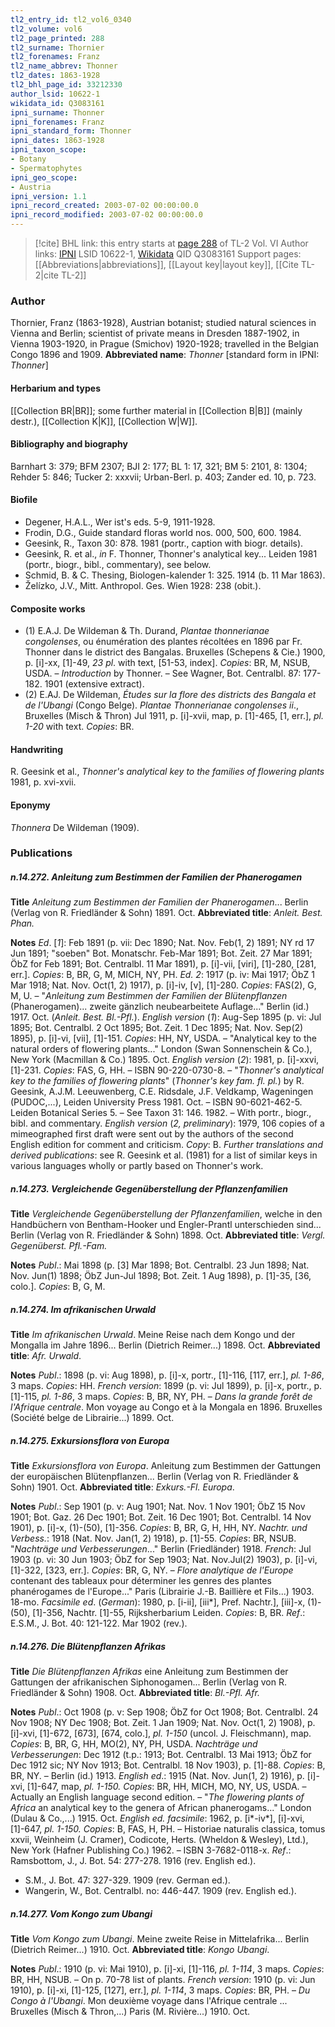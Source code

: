 ```yaml
---
tl2_entry_id: tl2_vol6_0340
tl2_volume: vol6
tl2_page_printed: 288
tl2_surname: Thornier
tl2_forenames: Franz
tl2_name_abbrev: Thonner
tl2_dates: 1863-1928
tl2_bhl_page_id: 33212330
author_lsid: 10622-1
wikidata_id: Q3083161
ipni_surname: Thonner
ipni_forenames: Franz
ipni_standard_form: Thonner
ipni_dates: 1863-1928
ipni_taxon_scope: 
- Botany
- Spermatophytes
ipni_geo_scope: 
- Austria
ipni_version: 1.1
ipni_record_created: 2003-07-02 00:00:00.0
ipni_record_modified: 2003-07-02 00:00:00.0
---
```


> [!cite] BHL link: this entry starts at [page 288](https://www.biodiversitylibrary.org/page/33212330) of TL-2 Vol. VI
> Author links: [IPNI](https://www.ipni.org/a/10622-1) LSID 10622-1, [Wikidata](https://www.wikidata.org/wiki/Q3083161) QID Q3083161
> Support pages: [[Abbreviations|abbreviations]], [[Layout key|layout key]], [[Cite TL-2|cite TL-2]]

### Author

Thornier, Franz (1863-1928), Austrian botanist; studied natural sciences in Vienna and Berlin; scientist of private means in Dresden 1887-1902, in Vienna 1903-1920, in Prague (Smichov) 1920-1928; travelled in the Belgian Congo 1896 and 1909. 
**Abbreviated name**: *Thonner* \[standard form in IPNI: *Thonner*\]

#### Herbarium and types

[[Collection BR|BR]]; some further material in [[Collection B|B]] (mainly destr.), [[Collection K|K]], [[Collection W|W]].

#### Bibliography and biography

Barnhart 3: 379; BFM 2307; BJI 2: 177; BL 1: 17, 321; BM 5: 2101, 8: 1304; Rehder 5: 846; Tucker 2: xxxvii; Urban-Berl. p. 403; Zander ed. 10, p. 723.

#### Biofile

- Degener, H.A.L., Wer ist's eds. 5-9, 1911-1928.
- Frodin, D.G., Guide standard floras world nos. 000, 500, 600. 1984.
- Geesink, R., Taxon 30: 878. 1981 (portr., caption with biogr. details).
- Geesink, R. et al., *in* F. Thonner, Thonner's analytical key... Leiden 1981 (portr., biogr., bibl., commentary), see below.
- Schmid, B. & C. Thesing, Biologen-kalender 1: 325. 1914 (b. 11 Mar 1863).
- Želízko, J.V., Mitt. Anthropol. Ges. Wien 1928: 238 (obit.).

#### Composite works

- (1) E.A.J. De Wildeman & Th. Durand, *Plantae thonnerianae congolenses*, ou énumération des plantes récoltées en 1896 par Fr. Thonner dans le district des Bangalas. Bruxelles (Schepens & Cie.) 1900, p. \[i\]-xx, \[1\]-49, *23 pl*. with text, \[51-53, index\]. *Copies*: BR, M, NSUB, USDA. – *Introduction* by Thonner. – See Wagner, Bot. Centralbl. 87: 177-182. 1901 (extensive extract).
- (2) E.AJ. De Wildeman, *Études sur la flore des districts des Bangala et de l'Ubangi* (Congo Belge). *Plantae Thonnerianae congolenses ii*., Bruxelles (Misch & Thron) Jul 1911, p. \[i\]-xvii, map, p. \[1\]-465, \[1, err.\], *pl. 1-20* with text. *Copies*: BR.

#### Handwriting

R. Geesink et al., *Thonner's analytical key to the families of flowering plants* 1981, p. xvi-xvii.

#### Eponymy

*Thonnera* De Wildeman (1909).

### Publications

##### n.14.272. Anleitung zum Bestimmen der Familien der Phanerogamen

**Title**
*Anleitung zum Bestimmen der Familien der Phanerogamen*... Berlin (Verlag von R. Friedländer & Sohn) 1891. Oct.
**Abbreviated title**: *Anleit. Best. Phan.*

**Notes**
*Ed*. \[*1*\]: Feb 1891 (p. vii: Dec 1890; Nat. Nov. Feb(1, 2) 1891; NY rd 17 Jun 1891; "soeben" Bot. Monatschr. Feb-Mar 1891; Bot. Zeit. 27 Mar 1891; ÖbZ for Feb 1891; Bot. Centralbl. 11 Mar 1891), p. \[i\]-vii, \[viri\], \[1\]-280, \[281, err.\]. *Copies*: B, BR, G, M, MICH, NY, PH.
*Ed. 2*: 1917 (p. iv: Mai 1917; ÖbZ 1 Mar 1918; Nat. Nov. Oct(1, 2) 1917), p. \[i\]-iv, \[v\], \[1\]-280. *Copies*: FAS(2), G, M, U. – "*Anleitung zum Bestimmen der Familien der Blütenpflanzen* (Phanerogamen)... zweite gänzlich neubearbeitete Auflage..." Berlin (id.) 1917. Oct. (*Anleit. Best. Bl.-Pfl.*).
*English version* (*1*): Aug-Sep 1895 (p. vi: Jul 1895; Bot. Centralbl. 2 Oct 1895; Bot. Zeit. 1 Dec 1895; Nat. Nov. Sep(2) 1895), p. \[i\]-vi, \[vii\], \[1\]-151. *Copies*: HH, NY, USDA. – "Analytical key to the natural orders of flowering plants..." London (Swan Sonnenschein & Co.), New York (Macmillan & Co.) 1895. Oct.
*English version* (*2*): 1981, p. \[i\]-xxvi, \[1\]-231. *Copies*: FAS, G, HH. – ISBN 90-220-0730-8. – "*Thonner's analytical key to the families of flowering plants*" (*Thonner's key fam. fl. pl.*) by R. Geesink, A.J.M. Leeuwenberg, C.E. Ridsdale, J.F. Veldkamp, Wageningen (PUDOC,...), Leiden University Press 1981. Oct. – ISBN 90-6021-462-5. Leiden Botanical Series 5. – See Taxon 31: 146. 1982. – With portr., biogr., bibl. and commentary.
*English version* (*2, preliminary*): 1979, 106 copies of a mimeographed first draft were sent out by the authors of the second English edition for comment and criticism. *Copy*: B.
*Further translations and derived publications*: see R. Geesink et al. (1981) for a list of similar keys in various languages wholly or partly based on Thonner's work.

##### n.14.273. Vergleichende Gegenüberstellung der Pflanzenfamilien

**Title**
*Vergleichende Gegenüberstellung der Pflanzenfamilien*, welche in den Handbüchern von Bentham-Hooker und Engler-Prantl unterschieden sind... Berlin (Verlag von R. Friedländer & Sohn) 1898. Oct.
**Abbreviated title**: *Vergl. Gegenüberst. Pfl.-Fam.*

**Notes**
*Publ*.: Mai 1898 (p. \[3\] Mar 1898; Bot. Centralbl. 23 Jun 1898; Nat. Nov. Jun(1) 1898; ÖbZ Jun-Jul 1898; Bot. Zeit. 1 Aug 1898), p. \[1\]-35, \[36, colo.\]. *Copies*: B, G, M.

##### n.14.274. Im afrikanischen Urwald

**Title**
*Im afrikanischen Urwald*. Meine Reise nach dem Kongo und der Mongalla im Jahre 1896... Berlin (Dietrich Reimer...) 1898. Oct.
**Abbreviated title**: *Afr. Urwald*.

**Notes**
*Publ*.: 1898 (p. vi: Aug 1898), p. \[i\]-x, portr., \[1\]-116, \[117, err.\], *pl. 1-86*, 3 maps. *Copies*: HH.
*French version*: 1899 (p. vi: Jul 1899), p. \[i\]-x, portr., p. \[1\]-115, *pl. 1-86*, 3 maps. *Copies*: B, BR, NY, PH. – *Dans la grande forêt de l'Afrique centrale*. Mon voyage au Congo et à la Mongala en 1896. Bruxelles (Société belge de Librairie...) 1899. Oct.

##### n.14.275. Exkursionsflora von Europa

**Title**
*Exkursionsflora von Europa*. Anleitung zum Bestimmen der Gattungen der europäischen Blütenpflanzen... Berlin (Verlag von R. Friedländer & Sohn) 1901. Oct.
**Abbreviated title**: *Exkurs.-Fl. Europa*.

**Notes**
*Publ*.: Sep 1901 (p. v: Aug 1901; Nat. Nov. 1 Nov 1901; ÖbZ 15 Nov 1901; Bot. Gaz. 26 Dec 1901; Bot. Zeit. 16 Dec 1901; Bot. Centralbl. 14 Nov 1901), p. \[i\]-x, (1)-(50), \[1\]-356. *Copies*: B, BR, G, H, HH, NY.
*Nachtr. und Verbess.*: 1918 (Nat. Nov. Jan(1, 2) 1918), p. \[1\]-55. *Copies*: BR, NSUB. "*Nachträge und Verbesserungen*..." Berlin (Friedländer) 1918.
*French*: Jul 1903 (p. vi: 30 Jun 1903; ÖbZ for Sep 1903; Nat. Nov.Jul(2) 1903), p. \[i\]-vi, \[1\]-322, \[323, err.\]. *Copies*: BR, G, NY. – *Flore analytique de l'Europe* contenant des tableaux pour déterminer les genres des plantes phanérogames de l'Europe..." Paris (Librairie J.-B. Baillière et Fils...) 1903. 18-mo.
*Facsimile ed*. (*German*): 1980, p. \[i-ii\], \[iii\*\], Pref. Nachtr.\], \[iii\]-x, (1)-(50), \[1\]-356, Nachtr. \[1\]-55, Rijksherbarium Leiden. *Copies*: B, BR.
*Ref*.: E.S.M., J. Bot. 40: 121-122. Mar 1902 (rev.).

##### n.14.276. Die Blütenpflanzen Afrikas

**Title**
*Die Blütenpflanzen Afrikas* eine Anleitung zum Bestimmen der Gattungen der afrikanischen Siphonogamen... Berlin (Verlag von R. Friedländer & Sohn) 1908. Oct.
**Abbreviated title**: *Bl.-Pfl. Afr.*

**Notes**
*Publ*.: Oct 1908 (p. v: Sep 1908; ÖbZ for Oct 1908; Bot. Centralbl. 24 Nov 1908; NY Dec 1908; Bot. Zeit. 1 Jan 1909; Nat. Nov. Oct(1, 2) 1908), p. \[i\]-xvi, \[1\]-672, \[673\], \[674, colo.\], *pl. 1-150* (uncol. J. Fleischmann), map. *Copies*: B, BR, G, HH, MO(2), NY, PH, USDA.
*Nachträge und Verbesserungen*: Dec 1912 (t.p.: 1913; Bot. Centralbl. 13 Mai 1913; ÖbZ for Dec 1912 sic; NY Nov 1913; Bot. Centralbl. 18 Nov 1903), p. \[1\]-88. *Copies*: B, BR, NY. – Berlin (id.) 1913.
*English ed*.: 1915 (Nat. Nov. Jun(1, 2) 1916), p. \[i\]-xvi, \[1\]-647, map, *pl. 1-150. Copies*: BR, HH, MICH, MO, NY, US, USDA. – Actually an English language second edition. – "*The flowering plants of Africa* an analytical key to the genera of African phanerogams..." London (Dulau & Co.,...) 1915. Oct.
*English ed. facsimile*: 1962, p. \[i\*-iv\*\], \[i\]-xvi, \[1\]-647, *pl. 1-150. Copies*: B, FAS, H, PH. – Historiae naturalis classica, tomus xxvii, Weinheim (J. Cramer), Codicote, Herts. (Wheldon & Wesley), Ltd.), New York (Hafner Publishing Co.) 1962. – ISBN 3-7682-0118-x.
*Ref*.: Ramsbottom, J., J. Bot. 54: 277-278. 1916 (rev. English ed.).
- S.M., J. Bot. 47: 327-329. 1909 (rev. German ed.).
- Wangerin, W., Bot. Centralbl. no: 446-447. 1909 (rev. English ed.).

##### n.14.277. Vom Kongo zum Ubangi

**Title**
*Vom Kongo zum Ubangi*. Meine zweite Reise in Mittelafrika... Berlin (Dietrich Reimer...) 1910. Oct.
**Abbreviated title**: *Kongo Ubangi*.

**Notes**
*Publ*.: 1910 (p. vi: Mai 1910), p. \[i\]-xi, \[1\]-116, *pl. 1-114*, 3 maps. *Copies*: BR, HH, NSUB. – On p. 70-78 list of plants.
*French version*: 1910 (p. vi: Jun 1910), p. \[i\]-xi, \[1\]-125, \[127\], err.\], *pl. 1-114*, 3 maps.
*Copies*: BR, PH. – *Du Congo à l'Ubangi*. Mon deuxième voyage dans l'Afrique centrale ... Bruxelles (Misch & Thron,...) Paris (M. Rivière...) 1910. Oct.

